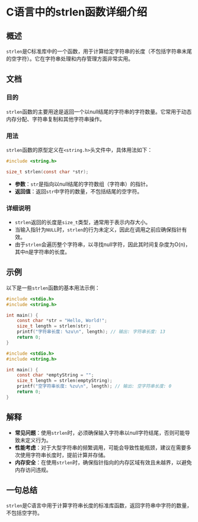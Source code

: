 <!--
Meta Description: # C语言中的strlen函数详细介绍 ## 概述 `strlen`是C标准库中的一个函数，用于计算给定字符串的长度（不包括字符串末尾的空字符）。它在字符串处理和内存管理方面非常实用。 ## 文档 ### 目的 `strlen`函数的主要用途是返回一个以null结尾的字符串的字符数量。它常用于动态内...
Meta Keywords: strlen, include, str, string, size_t
-->

# C语言中的strlen函数详细介绍

## 概述
`strlen`是C标准库中的一个函数，用于计算给定字符串的长度（不包括字符串末尾的空字符）。它在字符串处理和内存管理方面非常实用。

## 文档
### 目的
`strlen`函数的主要用途是返回一个以null结尾的字符串的字符数量。它常用于动态内存分配、字符串复制和其他字符串操作。

### 用法
`strlen`函数的原型定义在`<string.h>`头文件中，具体用法如下：

```c
#include <string.h>

size_t strlen(const char *str);
```

- **参数**：`str`是指向以null结尾的字符数组（字符串）的指针。
- **返回值**：返回`str`中字符的数量，不包括结尾的空字符。

### 详细说明
- `strlen`返回的长度是`size_t`类型，通常用于表示内存大小。
- 当输入指针为`NULL`时，`strlen`的行为未定义，因此在调用之前应确保指针有效。
- 由于`strlen`会遍历整个字符串，以寻找null字符，因此其时间复杂度为O(n)，其中n是字符串的长度。

## 示例
以下是一些`strlen`函数的基本用法示例：

```c
#include <stdio.h>
#include <string.h>

int main() {
    const char *str = "Hello, World!";
    size_t length = strlen(str);
    printf("字符串长度: %zu\n", length); // 输出: 字符串长度: 13
    return 0;
}
```

```c
#include <stdio.h>
#include <string.h>

int main() {
    const char *emptyString = "";
    size_t length = strlen(emptyString);
    printf("空字符串长度: %zu\n", length); // 输出: 空字符串长度: 0
    return 0;
}
```

## 解释
- **常见问题**：使用`strlen`时，必须确保输入字符串以null字符结尾，否则可能导致未定义行为。
- **性能考虑**：对于大型字符串的频繁调用，可能会导致性能瓶颈，建议在需要多次使用字符串长度时，提前计算并存储。
- **内存安全**：在使用`strlen`时，确保指针指向的内存区域有效且未越界，以避免内存访问违规。

## 一句总结
`strlen`是C语言中用于计算字符串长度的标准库函数，返回字符串中字符的数量，不包括空字符。